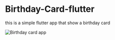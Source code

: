 # Birthday-Card-flutter
this is a simple flutter app that show a birthday card

![Birthday card app](https://github.com/Yousef-Al-Zeer/Birthday-Card-flutter/assets/168348667/9fa7a376-8378-4528-bba1-2bca46dcdbb5)

